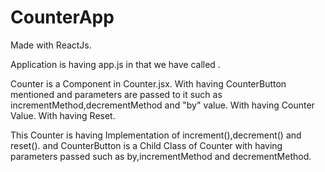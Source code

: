 # CounterApp
Made with ReactJs. 

Application is having app.js in that we have called <Counter></Counter>.


Counter is a Component in Counter.jsx.
With having CounterButton mentioned and parameters are passed to it such as incrementMethod,decrementMethod and "by" value.
With having Counter Value.
With having Reset.


This Counter is having Implementation of increment(),decrement() and reset().
and CounterButton is a Child Class of Counter with having parameters passed such as by,incrementMethod and decrementMethod.

